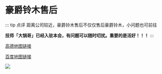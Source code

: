 # 豪爵铃木售后

::: tip 点评
距离公司较近，豪爵铃木售后不仅仅售后豪爵铃木，小问题也可前往

**技师「大锅哥」已经入驻本会，有问题可以随时叨扰。重要的是活好！！！**
:::

[高德地图链接](http://f.amap.com/2ZdXs_07E69OF)

[百度地图链接](https://j.map.baidu.com/-XPNZ)

[![](https://ae01.alicdn.com/kf/HTB1kgYcSHvpK1RjSZFqq6AXUVXam.jpg)](https://ae01.alicdn.com/kf/HTB1kgYcSHvpK1RjSZFqq6AXUVXam.jpg)